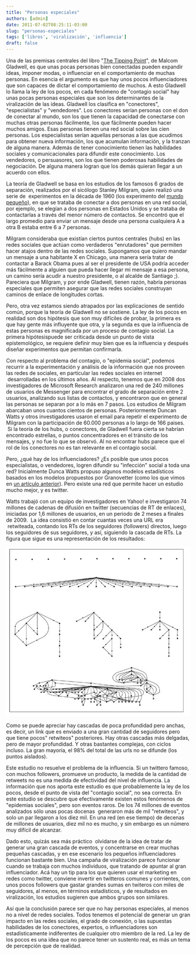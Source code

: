 ```yaml
---
title: "Personas especiales"
authors: [admin]
date: 2011-07-02T08:25:11-03:00
slug: "personas-especiales"
tags: ['libros', 'viralización', 'influencia']
draft: false
---
```

 
Una de las premisas centrales del libro 
"[The Tipping Point](http://www.amazon.com/gp/product/0316346624/ref=as_li_qf_sp_asin_il_tl?ie=UTF8&tag=lanaturaledel-20&linkCode=as2&camp=1789&creative=9325&creativeASIN=0316346624)",
de Malcom Gladwell, es que unas pocas personas bien conectadas pueden
expandir ideas, imponer modas, o influenciar en el comportamiento de
muchas personas. En esencia el argumento es que hay unos pocos
influenciadores que son capaces de dictar el comportamiento de muchos. A
esto Gladwell lo llama la ley de los pocos, en cada fenómeno de
"contagio social" hay unas pocas personas especiales que son los
determinantes de la viralización de las ideas. Gladwell los clasifica en
"conectores", "especialistas" y "vendedores". Los conectores
serían personas con el don de conectar al mundo, son los que tienen la
capacidad de conectarse con muchas otras personas fácilmente, los que
fácilmente pueden hacer muchos amigos. Esas personas tienen una red
social sobre las cien personas. Los especialistas serían aquellas
personas a las que acudimos para obtener nueva información, los que
acumulan información, y la tranzan de alguna manera. Además de tener
conocimiento tienen las habilidades sociales y comunicacionales para
difundir este conocimiento. Los vendedores, o persuasores, son los que
tienen poderosas habilidades de negociación. De alguna manera logran que
los demás quieran llegar a un acuerdo con ellos.

La teoría de Gladwell se basa en los estudios de los famosos 6 grados de
separación, realizados por el sicólogo Stanley Milgram, quien realizó
una serie de  experimentos en la década de 1960 (los experimento del
[mundo pequeño](http://en.wikipedia.org/wiki/Small_world_phenomenon)),
en que se trataba de conectar a dos personas en una red social, por
ejemplo, se elegían a dos personas en Estados Unidos y se trataba de
contactarlas a través del menor número de contactos. Se encontró que el
largo promedio para enviar un mensaje desde una persona cualquiera A a
otra B estaba entre 6 a 7 personas.

Milgram consideraba que existían ciertos puntos centrales (hubs) en las
redes sociales que actúan como verdaderos "enrutadores" que permiten
hacer atajos dentro de las redes sociales. Supongamos que quiero mandar
un mensaje a una habitante X en Chicago, una manera sería tratar de
contactar a Barack Obama pues al ser el presidente de USA podría acceder
más fácilmente a alguien que pueda hacer llegar mi mensaje a esa
persona, un camino sería acudir a nuestro presidente, o al alcalde de
Santiago ;). Pareciera que Milgram, y por ende Gladwell, tienen razón,
habría personas especiales que permiten asegurar que las redes sociales
construyan caminos de enlace de longitudes cortas.

Pero, otra vez estamos siendo atrapados por las explicaciones de sentido
común, porque la teoría de Gladwell no se sostiene. La ley de los pocos
en realidad son dos hipótesis que son muy difíciles de probar, la
primera es que hay gente más influyente que otra, y la segunda es que la
influencia de estas personas es magnificada por un proceso de contagio
social. La primera hipótesispuede ser criticada desde un punto de vista
epistemológico, se requiere definir muy bien que es la influencia y
después diseñar experimentos que permitan confirmarla.

Con respecto al problema del contagio, o "epidemia social", podemos
recurrir a la experimentación y análisis de la información que nos
proveen las redes de sociales, en particular las redes sociales en
internet  desarrolladas en los últimos años. Al respecto, tenemos que en
2008 dos investigadores de Microsoft Research analizaron una red de 240
millones de usuarios de Messenger para encontrar el grado de separación
entre 2 usuarios, analizando sus listas de contactos, y encontraron que
en general las personas se separan por a lo más en 7 pasos. Los estudios
de Milgram abarcaban unos cuantos cientos de personas. Posteriormente
Duncan Watts y otros investigadores usaron el email para repetir el
experimento de Milgram con la participación de 60.000 personas a lo
largo de 166 paises.  Si la teoría de los hubs, o conectores, de
Gladwell fuera cierta se habrían encontrado estrellas, o puntos
concentradores en el tránsito de los mensajes, y no fue lo que se
observó. Al no encontrar hubs parece que el rol de los conectores no es
tan relevante en el contagio social.

Pero, ¿qué hay de los influenciadores? ¿Es posible que unos pocos
especialistas, o vendedores, logren difundir su "infección" social a
toda una red? Inicialmente Dunca Watts propuso algunos modelos
estadísticos basados en los modelos propuestos por Granovetter (como los
que vimos en [un artículo anterior](/blog/2011/07/influencias.html)). Pero
existe una red que permite hacer un estudio mucho mejor, y es twitter.

Watts trabajó con un equipo de investigadores en Yahoo! e investigaron
74 millones de cadenas de difusión en twitter (secuencias de RT de
enlaces), iniciadas por 1,6 millones de usuarios, en un periodo de 2
meses a finales de 2009.  La idea consistió en contar cuantas veces una
URL era  retwiteada, contando los RTs de los seguidores (followers)
directos, luego los seguidores de sus seguidores, y así, siguiendo la
cascada de RTs. La figura que sigue es una representación de los
resultados:

![](CascadasDeRetweets.png)

Como se puede apreciar hay cascadas de poca profundidad pero anchas, es
decir, un link que es enviado a una gran cantidad de seguidores pero que
tiene pocos" retwiteos" posteriores. Hay otras cascadas más delgadas,
pero de mayor profundidad. Y otras bastantes complejas, con ciclos
incluso. La gran mayoría, el 98% del total de las urls no se difunde
(los puntos aislados).

Este estudio no resuelve el problema de la influencia. Si un twittero
famoso, con muchos followers, promueve un producto, la medida de la
cantidad de retweets no es una medida de efectividad del nivel de
influencia. La información que nos aporta este estudio es que
probablemente la ley de los pocos, desde el punto de vista del
"contagio social", no sea correcta. En este estudio se descubre que
efectivamente existen estos fenómenos de "epidemias sociales", pero
son eventos raros. De los 74 millones de eventos analizados sólo unas
pocas docenas  generaron más de mil "retwiteos", y solo un par
llegaron a los diez mil. En una red (en ese tiempo) de decenas de
millones de usuarios, diez mil no es mucho, y sin embargo es un número
muy difícil de alcanzar.

Dado esto, quizás sea más práctico  olvidarse de la idea de tratar de
generar una gran cascada de eventos, y concentrarse en crear muchas
pequeñas cascadas, y en ese escenario los pequeños influenciadores
funcionan bastante bien. Una campaña de viralización parece funcionar
cuando se trabaja con muchos individuos, que tratando de apuntar al gran
influenciador. Acá hay un tip para los que quieren usar el marketing en
redes como twitter, conviene invertir en twitteros comunes y corrientes,
con unos pocos followers que gastar grandes sumas en twiteros con miles
de seguidores, al menos, en términos estadísticos, y de resultados en
viralización, los estudios sugieren que ambos grupos son similares.

Así que la conclusión parece ser que no hay personas especiales, al
menos no a nivel de redes sociales. Todos tenemos el potencial de
generar un gran impacto en las redes sociales, el grado de conexión, o
las supuestas habilidades de los conectores, expertos, o influenciadores
son estadísticamente indiferentes de cualquier otro miembro de la red.
La ley de los pocos es una idea que no parece tener un sustento real, es
más un tema de percepción que de realidad.
